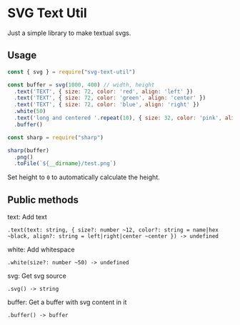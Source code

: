 # SVG Text Util

Just a simple library to make textual svgs.

## Usage

```javascript
const { svg } = require("svg-text-util")

const buffer = svg(1000, 400) // width, height
  .text('TEXT', { size: 72, color: 'red', align: 'left' })
  .text('TEXT', { size: 72, color: 'green', align: 'center' })
  .text('TEXT', { size: 72, color: 'blue', align: 'right' })
  .white(50)
  .text('long and centered '.repeat(10), { size: 32, color: 'pink', align: 'center' })
  .buffer()

const sharp = require("sharp")

sharp(buffer)
  .png()
  .toFile(`${__dirname}/test.png`)
```

Set height to `0` to automatically calculate the height.

## Public methods

text: Add text

```
.text(text: string, { size?: number ~12, color?: string = name|hex ~black, align?: string = left|right|center ~center }) -> undefined
```

white: Add whitespace

```
.white(size?: number ~50) -> undefined
```

svg: Get svg source

```
.svg() -> string
```

buffer: Get a buffer with svg content in it
```
.buffer() -> buffer
```
